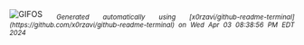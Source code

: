 <div align="justify">
<picture>
    <source media="(prefers-color-scheme: dark)" srcset="https://i.ibb.co/R4RGPC7/output-gif.gif">
    <source media="(prefers-color-scheme: light)" srcset="https://i.ibb.co/R4RGPC7/output-gif.gif">
    <img alt="GIFOS" src="https://i.ibb.co/R4RGPC7/output-gif.gif">
</picture>
<sub><i>Generated automatically using [x0rzavi/github-readme-terminal](https://github.com/x0rzavi/github-readme-terminal) on Wed Apr 03 08:38:56 PM EDT 2024</i></sub>
</div>

<!--  -->